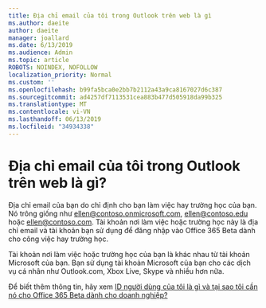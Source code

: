 ```yaml
---
title: Địa chỉ email của tôi trong Outlook trên web là gì
ms.author: daeite
author: daeite
manager: joallard
ms.date: 6/13/2019
ms.audience: Admin
ms.topic: article
ROBOTS: NOINDEX, NOFOLLOW
localization_priority: Normal
ms.custom: ''
ms.openlocfilehash: b99fa5bca0e2bb7b2112a43a9ca8167027d6c387
ms.sourcegitcommit: ad4257df7113531cea883b477d505918da99b325
ms.translationtype: MT
ms.contentlocale: vi-VN
ms.lasthandoff: 06/13/2019
ms.locfileid: "34934338"
---
```

# <a name="what-is-my-email-address-in-outlook-on-the-web"></a>Địa chỉ email của tôi trong Outlook trên web là gì?

Địa chỉ email của bạn do chỉ định cho bạn làm việc hay trường học của bạn. Nó trông giống như ellen@contoso.onmicrosoft.com, ellen@contoso.edu hoặc ellen@contoso.com. Tài khoản nơi làm việc hoặc trường học này là địa chỉ email và tài khoản bạn sử dụng để đăng nhập vào Office 365 Beta dành cho công việc hay trường học.

Tài khoản nơi làm việc hoặc trường học của bạn là khác nhau từ tài khoản Microsoft của bạn. Bạn sử dụng tài khoản Microsoft của bạn cho các dịch vụ cá nhân như Outlook.com, Xbox Live, Skype và nhiều hơn nữa.

Để biết thêm thông tin, hãy xem [ID người dùng của tôi là gì và tại sao tôi cần nó cho Office 365 Beta dành cho doanh nghiệp?](https://support.office.com/article/37da662b-5da6-4b56-a091-2731b2ecc8b4)
